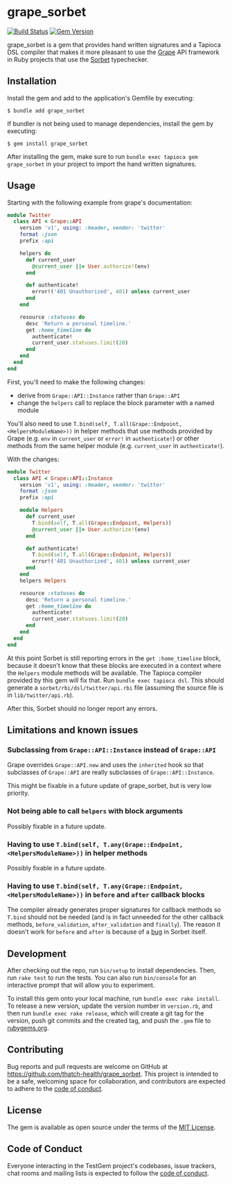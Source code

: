 # grape_sorbet

[![Build Status](https://github.com/thatch-health/grape_sorbet/actions/workflows/main.yml/badge.svg?branch=main)](https://github.com/thatch-health/grape_sorbet/actions?query=branch%3Amain)
[![Gem Version ](https://img.shields.io/gem/v/grape_sorbet.svg?style=flat)](https://rubygems.org/gems/grape_sorbet)

grape_sorbet is a gem that provides hand written signatures and a Tapioca DSL compiler that makes it more pleasant to use the [Grape](https://github.com/ruby-grape/grape) API framework in Ruby projects that use the [Sorbet](https://sorbet.org/) typechecker.


## Installation

Install the gem and add to the application's Gemfile by executing:

    $ bundle add grape_sorbet

If bundler is not being used to manage dependencies, install the gem by executing:

    $ gem install grape_sorbet

After installing the gem, make sure to run `bundle exec tapioca gem grape_sorbet` in your project to import the hand written signatures.

## Usage

Starting with the following example from grape's documentation:

```ruby
module Twitter
  class API < Grape::API
    version 'v1', using: :header, vendor: 'twitter'
    format :json
    prefix :api

    helpers do
      def current_user
        @current_user ||= User.authorize!(env)
      end

      def authenticate!
        error!('401 Unauthorized', 401) unless current_user
      end
    end

    resource :statuses do
      desc 'Return a personal timeline.'
      get :home_timeline do
        authenticate!
        current_user.statuses.limit(20)
      end
    end
  end
end
```

First, you'll need to make the following changes:

* derive from `Grape::API::Instance` rather than `Grape::API`
* change the `helpers` call to replace the block parameter with a named module

You'll also need to use `T.bind(self, T.all(Grape::Endpoint, <HelpersModuleName>))` in helper methods that use methods provided by Grape (e.g. `env` in `current_user` or `error!` in `authenticate!`) or other methods from the same helper module (e.g. `current_user` in `authenticate!`).

With the changes:

```ruby
module Twitter
  class API < Grape::API::Instance
    version 'v1', using: :header, vendor: 'twitter'
    format :json
    prefix :api

    module Helpers
      def current_user
        T.bind(self, T.all(Grape::Endpoint, Helpers))
        @current_user ||= User.authorize!(env)
      end

      def authenticate!
        T.bind(self, T.all(Grape::Endpoint, Helpers))
        error!('401 Unauthorized', 401) unless current_user
      end
    end
    helpers Helpers

    resource :statuses do
      desc 'Return a personal timeline.'
      get :home_timeline do
        authenticate!
        current_user.statuses.limit(20)
      end
    end
  end
end
```

At this point Sorbet is still reporting errors in the `get :home_timeline` block, because it doesn't know that these blocks are executed in a context where the `Helpers` module methods will be available. The Tapioca compiler provided by this gem will fix that. Run `bundle exec tapioca dsl`. This should generate a `sorbet/rbi/dsl/twitter/api.rbi` file (assuming the source file is in `lib/twitter/api.rb`).

After this, Sorbet should no longer report any errors.

## Limitations and known issues

### Subclassing from `Grape::API::Instance` instead of `Grape::API`

Grape overrides `Grape::API.new` and uses the `inherited` hook so that subclasses of `Grape::API` are really subclasses of `Grape::API::Instance`.

This might be fixable in a future update of grape_sorbet, but is very low priority.

### Not being able to call `helpers` with block arguments

Possibly fixable in a future update.

### Having to use `T.bind(self, T.any(Grape::Endpoint, <HelpersModuleName>))` in helper methods

Possibly fixable in a future update.

### Having to use `T.bind(self, T.any(Grape::Endpoint, <HelpersModuleName>))` in `before` and `after` callback blocks

The compiler already generates proper signatures for callback methods so `T.bind` should not be needed (and is in fact unneeded for the other callback methods, `before_validation`, `after_validation` and `finally`). The reason it doesn't work for `before` and `after` is because of a [bug](https://github.com/sorbet/sorbet/issues/7950) in Sorbet itself.

## Development

After checking out the repo, run `bin/setup` to install dependencies. Then, run `rake test` to run the tests. You can also run `bin/console` for an interactive prompt that will allow you to experiment.

To install this gem onto your local machine, run `bundle exec rake install`. To release a new version, update the version number in `version.rb`, and then run `bundle exec rake release`, which will create a git tag for the version, push git commits and the created tag, and push the `.gem` file to [rubygems.org](https://rubygems.org).

## Contributing

Bug reports and pull requests are welcome on GitHub at https://github.com/thatch-health/grape_sorbet. This project is intended to be a safe, welcoming space for collaboration, and contributors are expected to adhere to the [code of conduct](https://github.com/thatch-health/grape_sorbet/main/CODE_OF_CONDUCT.md).

## License

The gem is available as open source under the terms of the [MIT License](https://opensource.org/licenses/MIT).

## Code of Conduct

Everyone interacting in the TestGem project's codebases, issue trackers, chat rooms and mailing lists is expected to follow the [code of conduct](https://github.com/thatch-health/grape_sorbet/blob/main/CODE_OF_CONDUCT.md).
